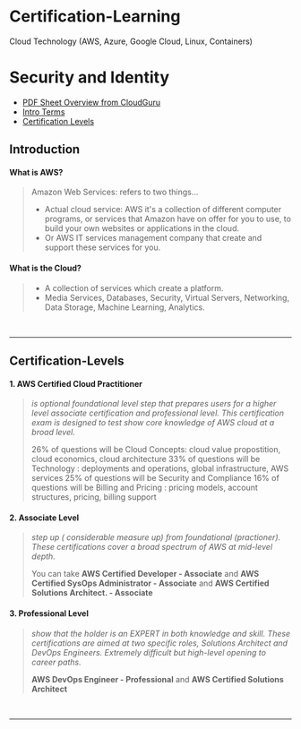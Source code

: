 # Certification-Learning
Cloud Technology (AWS, Azure, Google Cloud, Linux, Containers)

# Security and Identity 
- [PDF Sheet Overview from CloudGuru](https://acloudguru-content-attachment-production.s3-accelerate.amazonaws.com/1616423695989-Introduction%20to%20AWS%20PDF.pdf)
- [Intro Terms](#introduction)
- [Certification Levels](#certification-levels)

## Introduction 
#### What is AWS? 
> Amazon Web Services: refers to two things... 
> * Actual cloud service: AWS it's a collection of different computer programs, or services that Amazon have on offer for you to use, to build your own websites or applications in the cloud.
> * Or AWS IT services management company that create and support these services for you. 

#### What is the Cloud? 
> * A collection of services which create a platform. 
> * Media Services, Databases, Security, Virtual Servers, Networking, Data Storage, Machine Learning, Analytics. 
<br/> 

----
## Certification-Levels 
#### 1. AWS Certified Cloud Practitioner
> _is optional foundational level step that prepares users for a higher level associate certification and professional level. This certification exam is designed to test show core knowledge of AWS cloud at a broad level._
>
> 26% of questions will be Cloud Concepts: cloud value propostition, cloud economics, cloud architecture 
> 33% of questions will be Technology : deployments and operations, global infrastructure, AWS services
> 25% of questions will be Security and Compliance 
> 16% of questions will be Billing and Pricing : pricing models, account structures, pricing, billing support

#### 2. Associate Level
> _step up ( considerable measure up) from foundational (practioner). These certifications cover a broad spectrum of AWS at mid-level depth._
>
> You can take **AWS Certified Developer - Associate** and **AWS Certified SysOps Administrator - Associate** and **AWS Certified Solutions Architect. - Associate**

#### 3. Professional Level 
> _show that the holder is an EXPERT in both knowledge and skill. These certifications are aimed at two specific roles, Solutions Architect and DevOps Engineers. Extremely difficult but high-level opening to career paths._
>
> **AWS DevOps Engineer - Professional** and **AWS Certified Solutions Architect**
<br/> 

----


